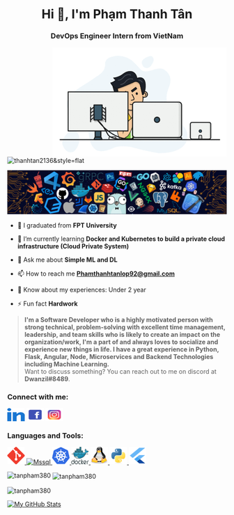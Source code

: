 
<h1 align="center">Hi 👋, I'm Phạm Thanh Tân</h1>
<h3 align="center">DevOps Engineer Intern from VietNam</h3>
<img align="right" alt="Coding" width="400" src="./src/me_1.gif">

<p align="left"> <img src="https://komarev.com/ghpvc/?username=tanpham380&color=orange" alt="thanhtan2136&style=flat" /> </p>


[![](./src/header_.png)](#)

- 🔭 I graduated from **FPT University**
- 🌱 I’m currently learning **Docker and Kubernetes to build a private cloud infrastructure (Cloud Private System)**
- 💬 Ask me about **Simple ML and DL**
- 📫 How to reach me **Phamthanhtanlop92@gmail.com**
- 📄 Know about my experiences: Under 2 year

- ⚡ Fun fact **Hardwork**
> <b>I'm a Software Developer who is a highly motivated person with strong technical, problem-solving with excellent time management, leadership, and team skills who is likely to create an impact on the organization/work, I'm a part of and always loves to socialize and experience new things in life. I have a great experience in Python, Flask, Angular, Node, Microservices and Backend Technologies including Machine Learning.</b>\
> Want to discuss something? You can reach out to me on discord at <b>Dwanzil#8489</b>.

<h3 align="left">Connect with me:</h3>
<p align="left">
<a href="https://www.linkedin.com/in/ph%E1%BA%A1m-thanh-t%C3%A2n-b355a3254/" target="blank"><img align="center" src="./src/linked-in-alt.svg" alt="Thanh Tan height"height ="30" width="40" /></a>
<a href="https://www.facebook.com/ChuChimChuych/" target="blank"><img align="center" src="./src/facebook.png" alt="Thanh Tan" height = "30" width="40" /></a>
<a href="https://www.instagram.com/chusoicon.c/" target="blank"><img align="center" src="./src/instagram.png" alt="Thanh Tan" height="30" width="40" /></a>
</p>

<h3 align="left">Languages and Tools:</h3>
<p 
   align="left"> <a href="https://git-scm.com/" target="_blank" rel="noreferrer"> <img
   src="./src/git-scm-icon.svg" alt="Git" width="40" height="40" /> </a> 
   <a
      href="https://www.microsoft.com/en-us/sql-server" target="_blank" rel="noreferrer"> <img
      src="h./src/microsoft-sql-server-logo.svg" alt="Mssql" width="40"
      height="40" /> </a> <a href="https://kubernetes.io/" target="_blank" rel="noreferrer"> <img
      src="./src/kubernetes-icon.svg" alt="Kubernetes" width="40" height="40" /> 
   </a>
   <a href="https://www.docker.com/" target="_blank" rel="noreferrer">
   <img src="./src/docker-official.svg" alt="Docker" width="40" height="40" />
   </a> 
   <a href="https://www.linux.org/" target="_blank" rel="noreferrer"> <img
      src="./src/linux-tux.svg" alt="Linux" width="40" height="40" /> </a>
   <a href="https://www.python.org" target="_blank"rel="noreferrer"> <img
      src="./src/python-original.svg"
      alt="Python" width="40" height="40" /> </a> 
   <a href="https://flutter.dev/" target="_blank" rel="noreferrer">
   <img src="./src/flutter_logo.svg" alt="Flutter" width="40" height="40" />
   </a> 
</p>

<p><img align="left" src="https://github-readme-stats.vercel.app/api/top-langs?username=tanpham380&show_icons=true&locale=en&layout=compact" alt="tanpham380" /></p>

<p>&nbsp;<img align="center" src="https://github-readme-stats.vercel.app/api?username=tanpham380&show_icons=true&locale=en" alt="tanpham380" /></p>

<p><img align="center" src="https://github-readme-streak-stats.herokuapp.com/?user=tanpham380&" alt="tanpham380" /></p>
<a href="https://github.com/vaibhavvikas#gh-dark-mode-only"><img src="https://raw.githubusercontent.com/vaibhavvikas/vaibhavvikas/output/github-contribution-grid-snake-dark.svg#gh-dark-mode-only" alt="My GitHub Stats"/></a>